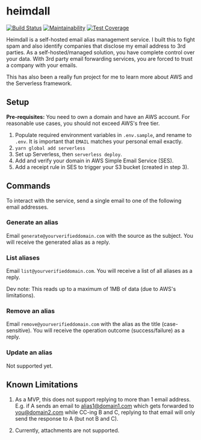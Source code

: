 # heimdall

[![Build Status](https://travis-ci.com/fterh/heimdall.svg?branch=master)](https://travis-ci.com/fterh/heimdall)
[![Maintainability](https://api.codeclimate.com/v1/badges/8400b327ea3d328c9f5e/maintainability)](https://codeclimate.com/github/fterh/heimdall/maintainability)
[![Test Coverage](https://api.codeclimate.com/v1/badges/8400b327ea3d328c9f5e/test_coverage)](https://codeclimate.com/github/fterh/heimdall/test_coverage)

Heimdall is a self-hosted email alias management service.
I built this to fight spam and also identify companies that disclose my email address to 3rd parties.
As a self-hosted/managed solution, you have complete control over your data.
With 3rd party email forwarding services, you are forced to trust a company with your emails.

This has also been a really fun project for me to learn more about AWS and the Serverless framework.

## Setup

**Pre-requisites:** You need to own a domain and have an AWS account. For reasonable use cases, you should not exceed AWS's free tier.

1. Populate required environment variables in `.env.sample`, and rename to `.env`.
   It is important that `EMAIL` matches your personal email exactly.
2. `yarn global add serverless`
3. Set up Serverless, then `serverless deploy`.
4. Add and verify your domain in AWS Simple Email Service (SES).
5. Add a receipt rule in SES to trigger your S3 bucket (created in step 3).

## Commands

To interact with the service, send a single email to one of the following email addresses.

### Generate an alias

Email `generate@yourverifieddomain.com` with the source as the subject. You will receive the generated alias as a reply.

### List aliases

Email `list@yourverifieddomain.com`. You will receive a list of all aliases as a reply.

Dev note: This reads up to a maximum of 1MB of data (due to AWS's limitations).

### Remove an alias

Email `remove@yourverifieddomain.com` with the alias as the title (case-sensitive). You will receive the operation outcome (success/failure) as a reply.

### Update an alias

Not supported yet.

## Known Limitations

1. As a MVP, this does not support replying to more than 1 email address.
   E.g. if A sends an email to alias1@domain1.com which gets forwarded to you@domain2.com while CC-ing
   B and C, replying to that email will only send the response to A (but not B and C).

2. Currently, attachments are not supported.
